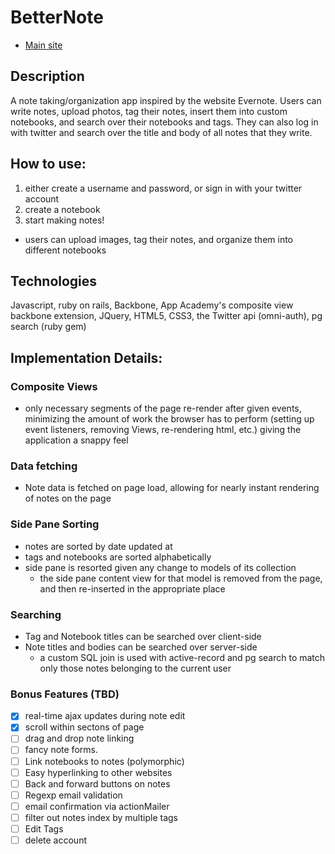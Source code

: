 # BetterNote

* [Main site][Main]

[Main]: http://www.betternote.io

## Description
A note taking/organization app inspired by the website Evernote. Users can write
notes, upload photos, tag their notes, insert them into custom notebooks, and search over their notebooks and tags. They can also log in with twitter and search over the title and body of all notes that they write.


## How to use:
1) either create a username and password, or sign in with your twitter account
2) create a notebook
3) start making notes!
  - users can upload images, tag their notes, and organize them into different notebooks

## Technologies
Javascript, ruby on rails, Backbone, App Academy's composite view backbone
extension, JQuery, HTML5, CSS3, the Twitter api (omni-auth), pg search (ruby gem)

## Implementation Details:
### Composite Views
- only necessary segments of the page re-render after given events, minimizing the amount of work the browser has to perform (setting up event listeners, removing Views, re-rendering html, etc.) giving the application a snappy feel

### Data fetching
- Note data is fetched on page load, allowing for nearly instant rendering of notes on the page

### Side Pane Sorting
- notes are sorted by date updated at
- tags and notebooks are sorted alphabetically
- side pane is resorted given any change to models of its collection
  - the side pane content view for that model is removed from the page, and then re-inserted in the appropriate place

### Searching
- Tag and Notebook titles can be searched over client-side
- Note titles and bodies can be searched over server-side
  - a custom SQL join is used with active-record and pg search to match only those notes belonging to the current user

### Bonus Features (TBD)
- [x] real-time ajax updates during note edit
- [x] scroll within sectons of page
- [ ] drag and drop note linking
- [ ] fancy note forms.
- [ ] Link notebooks to notes (polymorphic)
- [ ] Easy hyperlinking to other websites
- [ ] Back and forward buttons on notes
- [ ] Regexp email validation
- [ ] email confirmation via actionMailer
- [ ] filter out notes index by multiple tags
- [ ] Edit Tags
- [ ] delete account

